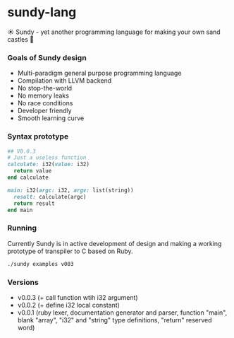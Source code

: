 # sundy-lang
☀️ Sundy - yet another programming language for making your own sand castles 👑

### Goals of Sundy design

* Multi-paradigm general purpose programming language
* Compilation with LLVM backend
* No stop-the-world
* No memory leaks
* No race conditions
* Developer friendly
* Smooth learning curve

### Syntax prototype

```ruby
## V0.0.3
# Just a useless function
calculate: i32(value: i32)
  return value
end calculate

main: i32(argc: i32, argv: list(string))
  result: calculate(argc)
  return result
end main
```

### Running

Currently Sundy is in active development of design and making a working prototype of transpiler to C based on Ruby.

```sh
./sundy examples v003
```

### Versions
* v0.0.3 (+ call function wtih i32 argument)
* v0.0.2 (+ define i32 local constant)
* v0.0.1 (ruby lexer, documentation generator and parser, function "main", blank "array", "i32" and "string" type definitions, "return" reserved word)